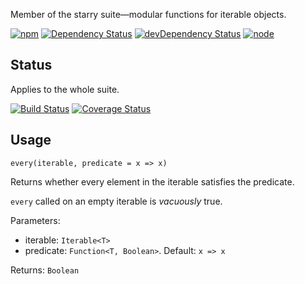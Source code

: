 Member of the starry suite—modular functions for iterable objects.

[![npm](https://img.shields.io/npm/v/starry.every.svg?style=flat-square)](https://www.npmjs.com/package/starry.every) [![Dependency Status](https://img.shields.io/david/starry.every.svg?style=flat-square)](https://david-dm.org/starry.every) [![devDependency Status](https://img.shields.io/david/dev/starry.every.svg?style=flat-square)](https://david-dm.org/starry.every#info=devDependencies) [![node](https://img.shields.io/node/v/starry.every.svg?style=flat-square)](https://nodejs.org/en/download/)

## Status

Applies to the whole suite.

[![Build Status](https://img.shields.io/travis/seangenabe/starry.svg?style=flat-square)](https://travis-ci.org/seangenabe/starry) [![Coverage Status](https://img.shields.io/coveralls/seangenabe/starry.svg?style=flat-square)](https://coveralls.io/github/seangenabe/starry)

## Usage

`every(iterable, predicate = x => x)`

Returns whether every element in the iterable satisfies the predicate.

`every` called on an empty iterable is _vacuously_ true.

Parameters:
* iterable: `Iterable<T>`
* predicate: `Function<T, Boolean>`. Default: `x => x`

Returns: `Boolean`


  